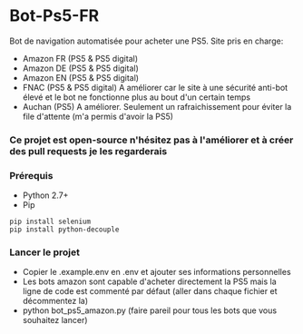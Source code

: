 # Bot-Ps5-FR

Bot de navigation automatisée pour acheter une PS5.
Site pris en charge: 
* Amazon FR (PS5 & PS5 digital)
* Amazon DE (PS5 & PS5 digital)
* Amazon EN (PS5 & PS5 digital)
* FNAC (PS5 & PS5 digital) A améliorer car le site à une sécurité anti-bot élevé et le bot ne fonctionne plus au bout d'un certain temps
* Auchan (PS5) A améliorer. Seulement un rafraichissement pour éviter la file d'attente (m'a permis d'avoir la PS5)

### Ce projet est open-source n'hésitez pas à l'améliorer et à créer des pull requests je les regarderais

### Prérequis

* Python 2.7+
* Pip
```
pip install selenium
pip install python-decouple
```

### Lancer le projet

* Copier le .example.env en .env et ajouter ses informations personnelles
* Les bots amazon sont capable d'acheter directement la PS5 mais la ligne de code est commenté par défaut (aller dans chaque fichier et décommentez la)
* python bot_ps5_amazon.py (faire pareil pour tous les bots que vous souhaitez lancer)
